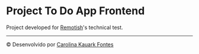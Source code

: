 # Project To Do App Frontend
Project developed for [Remotish](https://www.remotish.agency/)'s technical test. 

 ---
© Desenvolvido por [Carolina Kauark Fontes](https://www.linkedin.com/in/carolina-kauark-fontes/) 
